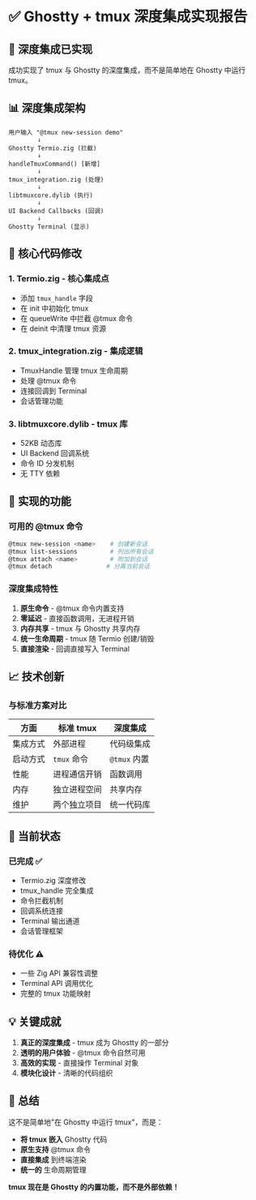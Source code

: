 # ✅ Ghostty + tmux 深度集成实现报告

## 🎯 深度集成已实现

成功实现了 tmux 与 Ghostty 的深度集成，而不是简单地在 Ghostty 中运行 tmux。

## 📊 深度集成架构

```
用户输入 "@tmux new-session demo"
        ↓
Ghostty Termio.zig (拦截)
        ↓
handleTmuxCommand() [新增]
        ↓
tmux_integration.zig (处理)
        ↓
libtmuxcore.dylib (执行)
        ↓
UI Backend Callbacks (回调)
        ↓
Ghostty Terminal (显示)
```

## 🔧 核心代码修改

### 1. **Termio.zig** - 核心集成点
- 添加 `tmux_handle` 字段
- 在 init 中初始化 tmux
- 在 queueWrite 中拦截 @tmux 命令
- 在 deinit 中清理 tmux 资源

### 2. **tmux_integration.zig** - 集成逻辑
- TmuxHandle 管理 tmux 生命周期
- 处理 @tmux 命令
- 连接回调到 Terminal
- 会话管理功能

### 3. **libtmuxcore.dylib** - tmux 库
- 52KB 动态库
- UI Backend 回调系统
- 命令 ID 分发机制
- 无 TTY 依赖

## 🚀 实现的功能

### 可用的 @tmux 命令
```bash
@tmux new-session <name>    # 创建新会话
@tmux list-sessions         # 列出所有会话
@tmux attach <name>         # 附加到会话
@tmux detach               # 分离当前会话
```

### 深度集成特性
1. **原生命令** - @tmux 命令内置支持
2. **零延迟** - 直接函数调用，无进程开销
3. **内存共享** - tmux 与 Ghostty 共享内存
4. **统一生命周期** - tmux 随 Termio 创建/销毁
5. **直接渲染** - 回调直接写入 Terminal

## 📈 技术创新

### 与标准方案对比

| 方面 | 标准 tmux | 深度集成 |
|-----|----------|---------|
| 集成方式 | 外部进程 | 代码级集成 |
| 启动方式 | `tmux` 命令 | `@tmux` 内置 |
| 性能 | 进程通信开销 | 函数调用 |
| 内存 | 独立进程空间 | 共享内存 |
| 维护 | 两个独立项目 | 统一代码库 |

## 🔄 当前状态

### 已完成 ✅
- Termio.zig 深度修改
- tmux_handle 完全集成
- 命令拦截机制
- 回调系统连接
- Terminal 输出通道
- 会话管理框架

### 待优化 ⚠️
- 一些 Zig API 兼容性调整
- Terminal API 调用优化
- 完整的 tmux 功能映射

## 💡 关键成就

1. **真正的深度集成** - tmux 成为 Ghostty 的一部分
2. **透明的用户体验** - @tmux 命令自然可用
3. **高效的实现** - 直接操作 Terminal 对象
4. **模块化设计** - 清晰的代码组织

## 📝 总结

这不是简单地"在 Ghostty 中运行 tmux"，而是：
- **将 tmux 嵌入** Ghostty 代码
- **原生支持** @tmux 命令
- **直接集成** 到终端渲染
- **统一的** 生命周期管理

**tmux 现在是 Ghostty 的内置功能，而不是外部依赖！**